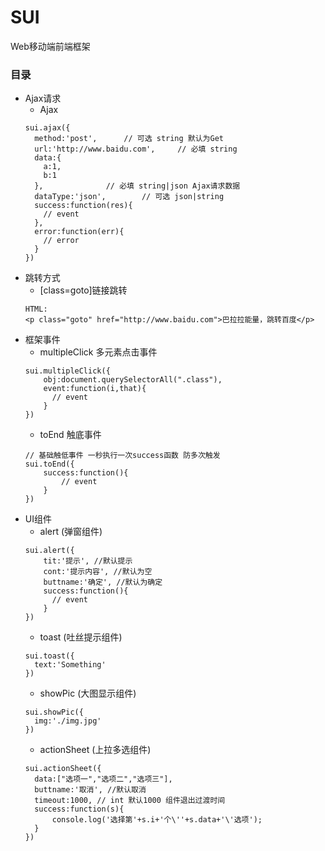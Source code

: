 # SUI
Web移动端前端框架

### 目录
- Ajax请求
  - Ajax
  ```
  sui.ajax({
    method:'post', 		// 可选 string 默认为Get
    url:'http://www.baidu.com', 	// 必填 string
    data:{
      a:1,
      b:1
    },				// 必填 string|json Ajax请求数据
    dataType:'json', 		// 可选 json|string
    success:function(res){
	  // event
    },
    error:function(err){
	  // error
    }
  })
  ```
- 跳转方式
  - \[class\=goto\]链接跳转
  ```
  HTML:
  <p class="goto" href="http://www.baidu.com">巴拉拉能量，跳转百度</p>
  ```
- 框架事件
  - multipleClick 多元素点击事件
  ```
  sui.multipleClick({
	  obj:document.querySelectorAll(".class"),
	  event:function(i,that){
	  	// event
	  }
  })
  ```
  - toEnd 触底事件
  ```
  // 基础触低事件 一秒执行一次success函数 防多次触发
  sui.toEnd({
      success:function(){
          // event
      }
  })
  ```
- UI组件
  - alert (弹窗组件)  
  ```
  sui.alert({
      tit:'提示', //默认提示
      cont:'提示内容', //默认为空
      buttname:'确定', //默认为确定
      success:function(){
        // event
      }
  })
  ```
  - toast (吐丝提示组件)
  ```
  sui.toast({
  	text:'Something'
  })
  ```
  - showPic (大图显示组件)
  ```
  sui.showPic({
  	img:'./img.jpg'
  })
  ```
  - actionSheet (上拉多选组件)
  ```
  sui.actionSheet({
  	data:["选项一","选项二","选项三"],
  	buttname:'取消', //默认取消
  	timeout:1000, // int 默认1000 组件退出过渡时间
  	success:function(s){
  		console.log('选择第'+s.i+'个\''+s.data+'\'选项');
  	}
  })
  ```
